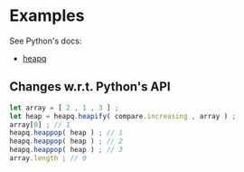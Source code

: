 # Examples
See Python's docs:

  - [heapq](https://docs.python.org/3.6/library/heapq.html)

## Changes w.r.t. Python's API

```js
let array = [ 2 , 1 , 3 ] ;
let heap = heapq.heapify( compare.increasing , array ) ;
array[0] ; // 1
heapq.heappop( heap ) ; // 1
heapq.heappop( heap ) ; // 2
heapq.heappop( heap ) ; // 3
array.length ; // 0
```
